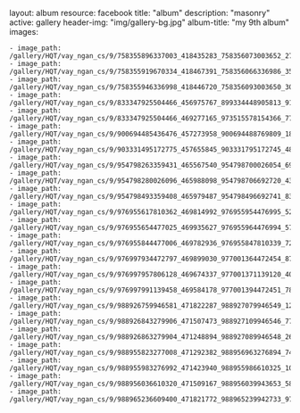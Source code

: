 
layout: album
resource: facebook
title: "album"
description: "masonry"
active: gallery
header-img: "img/gallery-bg.jpg"
album-title: "my 9th album"
images:
    
    - image_path: /gallery/HQT/vay_ngan_cs/9/758355896337003_418435283_758356073003652_2730168616024190197_n.jpg
    - image_path: /gallery/HQT/vay_ngan_cs/9/758355919670334_418467391_758356066336986_3552601106583729925_n.jpg
    - image_path: /gallery/HQT/vay_ngan_cs/9/758355946336998_418446720_758356093003650_3019168739055105476_n.jpg
    - image_path: /gallery/HQT/vay_ngan_cs/9/833347925504466_456975767_899334448905813_9117757291126577608_n.jpg
    - image_path: /gallery/HQT/vay_ngan_cs/9/833347925504466_469277165_973515578154366_7752429464725212785_n.jpg
    - image_path: /gallery/HQT/vay_ngan_cs/9/900694485436476_457273958_900694488769809_1803033429369846586_n.jpg
    - image_path: /gallery/HQT/vay_ngan_cs/9/903331495172775_457655845_903331795172745_4830541765104371211_n.jpg
    - image_path: /gallery/HQT/vay_ngan_cs/9/954798263359431_465567540_954798700026054_6939023389763437756_n.jpg
    - image_path: /gallery/HQT/vay_ngan_cs/9/954798280026096_465988098_954798706692720_4356436952684141792_n.jpg
    - image_path: /gallery/HQT/vay_ngan_cs/9/954798493359408_465979487_954798496692741_8305399919528761316_n.jpg
    - image_path: /gallery/HQT/vay_ngan_cs/9/976955617810362_469814992_976955954476995_5269383102367417807_n.jpg
    - image_path: /gallery/HQT/vay_ngan_cs/9/976955654477025_469935627_976955964476994_5753775032197818265_n.jpg
    - image_path: /gallery/HQT/vay_ngan_cs/9/976955844477006_469782936_976955847810339_7299561097766693453_n.jpg
    - image_path: /gallery/HQT/vay_ngan_cs/9/976997934472797_469899030_977001364472454_8722855299375119693_n.jpg
    - image_path: /gallery/HQT/vay_ngan_cs/9/976997957806128_469674337_977001371139120_4036650105701175490_n.jpg
    - image_path: /gallery/HQT/vay_ngan_cs/9/976997991139458_469584178_977001394472451_7895224538621853151_n.jpg
    - image_path: /gallery/HQT/vay_ngan_cs/9/988926759946581_471822287_988927079946549_1231828451564773047_n.jpg
    - image_path: /gallery/HQT/vay_ngan_cs/9/988926843279906_471507473_988927109946546_7725046011363701249_n.jpg
    - image_path: /gallery/HQT/vay_ngan_cs/9/988926863279904_471248894_988927089946548_2621679969227020586_n.jpg
    - image_path: /gallery/HQT/vay_ngan_cs/9/988955823277008_471292382_988956963276894_7460687395596692495_n.jpg
    - image_path: /gallery/HQT/vay_ngan_cs/9/988955983276992_471423940_988955986610325_100578628836027864_n.jpg
    - image_path: /gallery/HQT/vay_ngan_cs/9/988956036610320_471509167_988956039943653_5803786109648968321_n.jpg
    - image_path: /gallery/HQT/vay_ngan_cs/9/988965236609400_471821772_988965239942733_975118207681693075_n.jpg